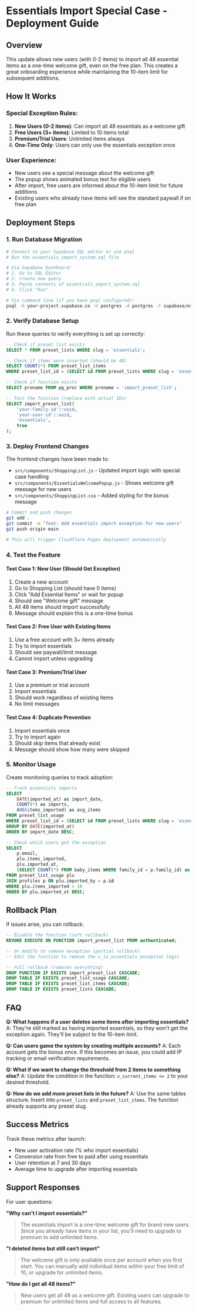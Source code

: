 # Essentials Import Special Case - Deployment Guide

## Overview
This update allows new users (with 0-2 items) to import all 48 essential items as a one-time welcome gift, even on the free plan. This creates a great onboarding experience while maintaining the 10-item limit for subsequent additions.

## How It Works

### Special Exception Rules:
1. **New Users (0-2 items)**: Can import all 48 essentials as a welcome gift
2. **Free Users (3+ items)**: Limited to 10 items total
3. **Premium/Trial Users**: Unlimited items always
4. **One-Time Only**: Users can only use the essentials exception once

### User Experience:
- New users see a special message about the welcome gift
- The popup shows animated bonus text for eligible users
- After import, free users are informed about the 10-item limit for future additions
- Existing users who already have items will see the standard paywall if on free plan

## Deployment Steps

### 1. Run Database Migration

```bash
# Connect to your Supabase SQL editor or use psql
# Run the essentials_import_system.sql file

# Via Supabase Dashboard:
# 1. Go to SQL Editor
# 2. Create new query
# 3. Paste contents of essentials_import_system.sql
# 4. Click "Run"

# Via command line (if you have psql configured):
psql -h your-project.supabase.co -U postgres -d postgres -f supabase/essentials_import_system.sql
```

### 2. Verify Database Setup

Run these queries to verify everything is set up correctly:

```sql
-- Check if preset list exists
SELECT * FROM preset_lists WHERE slug = 'essentials';

-- Check if items were inserted (should be 48)
SELECT COUNT(*) FROM preset_list_items 
WHERE preset_list_id = (SELECT id FROM preset_lists WHERE slug = 'essentials');

-- Check if function exists
SELECT proname FROM pg_proc WHERE proname = 'import_preset_list';

-- Test the function (replace with actual IDs)
SELECT import_preset_list(
    'your-family-id'::uuid,
    'your-user-id'::uuid,
    'essentials',
    true
);
```

### 3. Deploy Frontend Changes

The frontend changes have been made to:
- `src/components/ShoppingList.js` - Updated import logic with special case handling
- `src/components/EssentialsWelcomePopup.js` - Shows welcome gift message for new users
- `src/components/ShoppingList.css` - Added styling for the bonus message

```bash
# Commit and push changes
git add .
git commit -m "feat: Add essentials import exception for new users"
git push origin main

# This will trigger Cloudflare Pages deployment automatically
```

### 4. Test the Feature

#### Test Case 1: New User (Should Get Exception)
1. Create a new account
2. Go to Shopping List (should have 0 items)
3. Click "Add Essential Items" or wait for popup
4. Should see "Welcome gift" message
5. All 48 items should import successfully
6. Message should explain this is a one-time bonus

#### Test Case 2: Free User with Existing Items
1. Use a free account with 3+ items already
2. Try to import essentials
3. Should see paywall/limit message
4. Cannot import unless upgrading

#### Test Case 3: Premium/Trial User
1. Use a premium or trial account
2. Import essentials
3. Should work regardless of existing items
4. No limit messages

#### Test Case 4: Duplicate Prevention
1. Import essentials once
2. Try to import again
3. Should skip items that already exist
4. Message should show how many were skipped

### 5. Monitor Usage

Create monitoring queries to track adoption:

```sql
-- Track essentials imports
SELECT 
    DATE(imported_at) as import_date,
    COUNT(*) as imports,
    AVG(items_imported) as avg_items
FROM preset_list_usage
WHERE preset_list_id = (SELECT id FROM preset_lists WHERE slug = 'essentials')
GROUP BY DATE(imported_at)
ORDER BY import_date DESC;

-- Check which users got the exception
SELECT 
    p.email,
    plu.items_imported,
    plu.imported_at,
    (SELECT COUNT(*) FROM baby_items WHERE family_id = p.family_id) as total_items
FROM preset_list_usage plu
JOIN profiles p ON plu.imported_by = p.id
WHERE plu.items_imported > 10
ORDER BY plu.imported_at DESC;
```

## Rollback Plan

If issues arise, you can rollback:

```sql
-- Disable the function (soft rollback)
REVOKE EXECUTE ON FUNCTION import_preset_list FROM authenticated;

-- Or modify to remove exception (partial rollback)
-- Edit the function to remove the v_is_essentials_exception logic

-- Full rollback (removes everything)
DROP FUNCTION IF EXISTS import_preset_list CASCADE;
DROP TABLE IF EXISTS preset_list_usage CASCADE;
DROP TABLE IF EXISTS preset_list_items CASCADE;
DROP TABLE IF EXISTS preset_lists CASCADE;
```

## FAQ

**Q: What happens if a user deletes some items after importing essentials?**
A: They're still marked as having imported essentials, so they won't get the exception again. They'll be subject to the 10-item limit.

**Q: Can users game the system by creating multiple accounts?**
A: Each account gets the bonus once. If this becomes an issue, you could add IP tracking or email verification requirements.

**Q: What if we want to change the threshold from 2 items to something else?**
A: Update the condition in the function: `v_current_items <= 2` to your desired threshold.

**Q: How do we add more preset lists in the future?**
A: Use the same tables structure. Insert into `preset_lists` and `preset_list_items`. The function already supports any preset slug.

## Success Metrics

Track these metrics after launch:
- New user activation rate (% who import essentials)
- Conversion rate from free to paid after using essentials
- User retention at 7 and 30 days
- Average time to upgrade after importing essentials

## Support Responses

For user questions:

**"Why can't I import essentials?"**
> The essentials import is a one-time welcome gift for brand new users. Since you already have items in your list, you'll need to upgrade to premium to add unlimited items.

**"I deleted items but still can't import"**
> The welcome gift is only available once per account when you first start. You can manually add individual items within your free limit of 10, or upgrade for unlimited items.

**"How do I get all 48 items?"**
> New users get all 48 as a welcome gift. Existing users can upgrade to premium for unlimited items and full access to all features.
